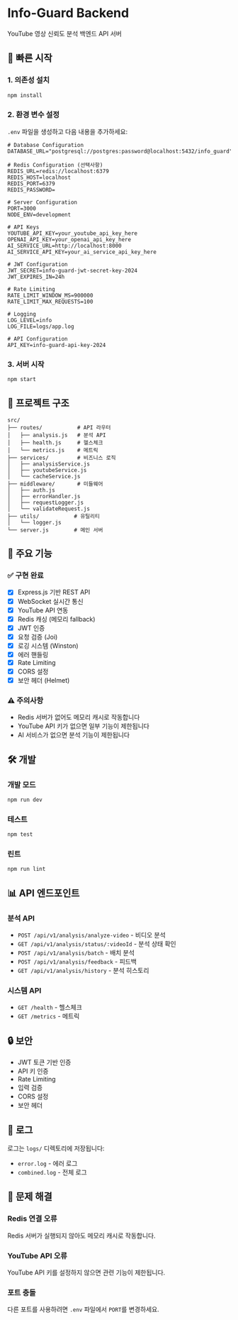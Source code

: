 # Info-Guard Backend

YouTube 영상 신뢰도 분석 백엔드 API 서버

## 🚀 빠른 시작

### 1. 의존성 설치
```bash
npm install
```

### 2. 환경 변수 설정
`.env` 파일을 생성하고 다음 내용을 추가하세요:

```env
# Database Configuration
DATABASE_URL="postgresql://postgres:password@localhost:5432/info_guard"

# Redis Configuration (선택사항)
REDIS_URL=redis://localhost:6379
REDIS_HOST=localhost
REDIS_PORT=6379
REDIS_PASSWORD=

# Server Configuration
PORT=3000
NODE_ENV=development

# API Keys
YOUTUBE_API_KEY=your_youtube_api_key_here
OPENAI_API_KEY=your_openai_api_key_here
AI_SERVICE_URL=http://localhost:8000
AI_SERVICE_API_KEY=your_ai_service_api_key_here

# JWT Configuration
JWT_SECRET=info-guard-jwt-secret-key-2024
JWT_EXPIRES_IN=24h

# Rate Limiting
RATE_LIMIT_WINDOW_MS=900000
RATE_LIMIT_MAX_REQUESTS=100

# Logging
LOG_LEVEL=info
LOG_FILE=logs/app.log

# API Configuration
API_KEY=info-guard-api-key-2024
```

### 3. 서버 시작
```bash
npm start
```

## 📁 프로젝트 구조

```
src/
├── routes/           # API 라우터
│   ├── analysis.js   # 분석 API
│   ├── health.js     # 헬스체크
│   └── metrics.js    # 메트릭
├── services/         # 비즈니스 로직
│   ├── analysisService.js
│   ├── youtubeService.js
│   └── cacheService.js
├── middleware/       # 미들웨어
│   ├── auth.js
│   ├── errorHandler.js
│   ├── requestLogger.js
│   └── validateRequest.js
├── utils/           # 유틸리티
│   └── logger.js
└── server.js        # 메인 서버
```

## 🔧 주요 기능

### ✅ 구현 완료
- [x] Express.js 기반 REST API
- [x] WebSocket 실시간 통신
- [x] YouTube API 연동
- [x] Redis 캐싱 (메모리 fallback)
- [x] JWT 인증
- [x] 요청 검증 (Joi)
- [x] 로깅 시스템 (Winston)
- [x] 에러 핸들링
- [x] Rate Limiting
- [x] CORS 설정
- [x] 보안 헤더 (Helmet)

### ⚠️ 주의사항
- Redis 서버가 없어도 메모리 캐시로 작동합니다
- YouTube API 키가 없으면 일부 기능이 제한됩니다
- AI 서비스가 없으면 분석 기능이 제한됩니다

## 🛠️ 개발

### 개발 모드
```bash
npm run dev
```

### 테스트
```bash
npm test
```

### 린트
```bash
npm run lint
```

## 📊 API 엔드포인트

### 분석 API
- `POST /api/v1/analysis/analyze-video` - 비디오 분석
- `GET /api/v1/analysis/status/:videoId` - 분석 상태 확인
- `POST /api/v1/analysis/batch` - 배치 분석
- `POST /api/v1/analysis/feedback` - 피드백
- `GET /api/v1/analysis/history` - 분석 히스토리

### 시스템 API
- `GET /health` - 헬스체크
- `GET /metrics` - 메트릭

## 🔒 보안

- JWT 토큰 기반 인증
- API 키 인증
- Rate Limiting
- 입력 검증
- CORS 설정
- 보안 헤더

## 📝 로그

로그는 `logs/` 디렉토리에 저장됩니다:
- `error.log` - 에러 로그
- `combined.log` - 전체 로그

## 🐛 문제 해결

### Redis 연결 오류
Redis 서버가 실행되지 않아도 메모리 캐시로 작동합니다.

### YouTube API 오류
YouTube API 키를 설정하지 않으면 관련 기능이 제한됩니다.

### 포트 충돌
다른 포트를 사용하려면 `.env` 파일에서 `PORT`를 변경하세요. 